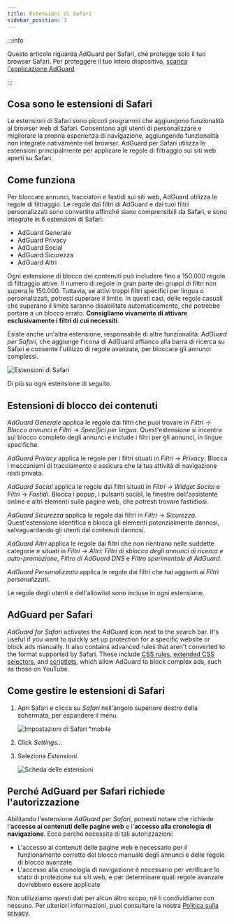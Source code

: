 ```yaml
---
title: Estensioni di Safari
sidebar_position: 3
---
```


:::info

Questo articolo riguarda AdGuard per Safari, che protegge solo il tuo browser Safari. Per proteggere il tuo intero dispositivo, [scarica l'applicazione AdGuard](https://agrd.io/download-kb-adblock)

:::

## Cosa sono le estensioni di Safari

Le estensioni di Safari sono piccoli programmi che aggiungono funzionalità al browser web di Safari. Consentono agli utenti di personalizzare e migliorare la propria esperienza di navigazione, aggiungendo funzionalità non integrate nativamente nel browser. AdGuard per Safari utilizza le estensioni principalmente per applicare le regole di filtraggio sui siti web aperti su Safari.

## Come funziona

Per bloccare annunci, tracciatori e fastidi sui siti web, AdGuard utilizza le regole di filtraggio. Le regole dai filtri di AdGuard e dai tuoi filtri personalizzati sono convertite affinché siano comprensibili da Safari, e sono integrate in 6 estensioni di Safari:

- AdGuard Generale
- AdGuard Privacy
- AdGuard Social
- AdGuard Sicurezza
- AdGuard Altri

Ogni estensione di blocco dei contenuti può includere fino a 150.000 regole di filtraggio attive. Il numero di regole in gran parte dei gruppi di filtri non supera le 150.000. Tuttavia, se attivi troppi filtri specifici per lingua o personalizzati, potresti superare il limite. In questi casi, delle regole casuali che superano il limite saranno disabilitate automaticamente, che potrebbe portare a un blocco errato. **Consigliamo vivamente di attivare esclusivamente i filtri di cui necessiti**.

Esiste anche un'altra estensione, responsabile di altre funzionalità: *AdGuard per Safari*, che aggiunge l'icona di AdGuard affianco alla barra di ricerca su Safari e consente l'utilizzo di regole avanzate, per bloccare gli annunci complessi.

![Estensioni di Safari](https://cdn.adtidy.org/content/kb/ad_blocker/safari/adguard-for-safari-icon1.png)

Di più su ogni estensione di seguito.

## Estensioni di blocco dei contenuti

*AdGuard Generale* applica le regole dai filtri che puoi trovare in *Filtri* → *Blocco annunci* e *Filtri* → *Specifici per lingua*. Quest'estensione si incentra sul blocco completo degli annunci e include i filtri per gli annunci, in lingue specifiche.

*AdGuard Privacy* applica le regole per i filtri situati in *Filtri* → *Privacy*. Blocca i meccanismi di tracciamento e assicura che la tua attività di navigazione resti privata.

*AdGuard Social* applica le regole dai filtri situati in *Filtri* → *Widget Social* e *Filtri* → *Fastidi*. Blocca i popup, i pulsanti social, le finestre dell'assistente online e altri elementi sulle pagine web, che potresti trovare fastidiosi.

*AdGuard Sicurezza* applica le regole dai filtri in *Filtri* → *Sicurezza*. Quest'estensione identifica e blocca gli elementi potenzialmente dannosi, salvaguardando gli utenti dai contenuti dannosi.

*AdGuard Altri* applica le regole dai filtri che non rientrano nelle suddette categorie e situati in *Filtri* → *Altri*: *Filtri di sblocco degli annunci di ricerca e auto-promozione*, *Filtro di AdGuard DNS* e *Filtro sperimentale di AdGuard*.

*AdGuard Personalizzato* applica le regole dai filtri che hai aggiunti ai *Filtri personalizzati*.

Le regole degli utenti e dell'allowlist sono incluse in ogni estensione.

## AdGuard per Safari

*AdGuard for Safari* activates the AdGuard icon next to the search bar. It's useful if you want to quickly set up protection for a specific website or block ads manually. It also contains advanced rules that aren't converted to the format supported by Safari. These include [CSS rules](/general/ad-filtering/create-own-filters#cosmetic-css-rules), [extended CSS selectors](/general/ad-filtering/create-own-filters#extended-css-selectors), and [scriptlets](/general/ad-filtering/create-own-filters#scriptlets), which allow AdGuard to block complex ads, such as those on YouTube.

## Come gestire le estensioni di Safari

1. Apri Safari e clicca su *Safari* nell'angolo superiore destro della schermata, per espandere il menu.

    ![Impostazioni di Safari *mobile](https://cdn.adtidy.org/content/kb/ad_blocker/safari/adguard-for-safari-settings1.png)

1. Click *Settings...*

1. Seleziona *Estensioni*.

    ![Scheda delle estensioni](https://cdn.adtidy.org/content/kb/ad_blocker/safari/adguard-for-safari-extensions1.png)

## Perché AdGuard per Safari richiede l'autorizzazione

Abilitando l'estensione *AdGuard per Safari*, potresti notare che richiede l'**accesso ai contenuti delle pagine web** e l'**accesso alla cronologia di navigazione**. Ecco perché necessita di tali autorizzazioni:

- L'accesso ai contenuti delle pagine web è necessario per il funzionamento corretto del blocco manuale degli annunci e delle regole di blocco avanzate
- L'accesso alla cronologia di navigazione è necessario per verificare lo stato di protezione sui siti web, e per determinare quali regole avanzate dovrebbero essere applicate

Non utilizziamo questi dati per alcun altro scopo, né li condividiamo con nessuno. Per ulteriori informazioni, puoi consultare la nostra [Politica sulla privacy](https://adguard.com/privacy.html).
